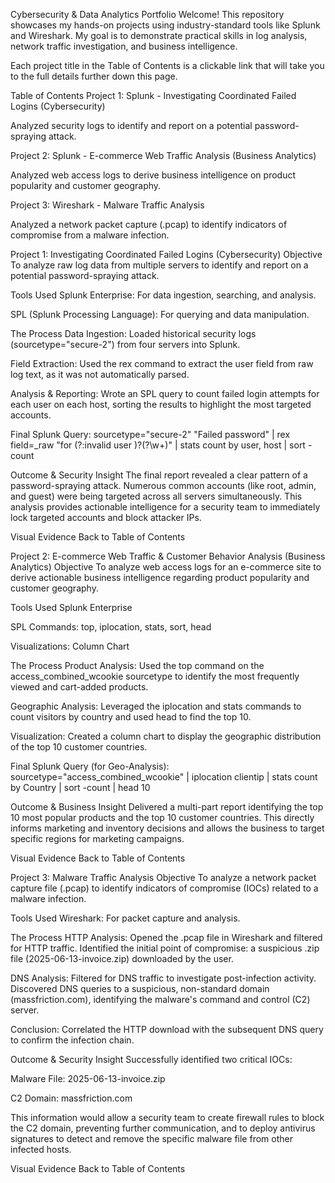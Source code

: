 Cybersecurity & Data Analytics Portfolio
Welcome! This repository showcases my hands-on projects using industry-standard tools like Splunk and Wireshark. My goal is to demonstrate practical skills in log analysis, network traffic investigation, and business intelligence.

Each project title in the Table of Contents is a clickable link that will take you to the full details further down this page.

Table of Contents
Project 1: Splunk - Investigating Coordinated Failed Logins (Cybersecurity)

Analyzed security logs to identify and report on a potential password-spraying attack.

Project 2: Splunk - E-commerce Web Traffic Analysis (Business Analytics)

Analyzed web access logs to derive business intelligence on product popularity and customer geography.

Project 3: Wireshark - Malware Traffic Analysis

Analyzed a network packet capture (.pcap) to identify indicators of compromise from a malware infection.

Project 1: Investigating Coordinated Failed Logins (Cybersecurity)
Objective
To analyze raw log data from multiple servers to identify and report on a potential password-spraying attack.

Tools Used
Splunk Enterprise: For data ingestion, searching, and analysis.

SPL (Splunk Processing Language): For querying and data manipulation.

The Process
Data Ingestion: Loaded historical security logs (sourcetype="secure-2") from four servers into Splunk.

Field Extraction: Used the rex command to extract the user field from raw log text, as it was not automatically parsed.

Analysis & Reporting: Wrote an SPL query to count failed login attempts for each user on each host, sorting the results to highlight the most targeted accounts.

Final Splunk Query:
sourcetype="secure-2" "Failed password"
| rex field=_raw "for (?:invalid user )?(?<user>\w+)"
| stats count by user, host
| sort -count

Outcome & Security Insight
The final report revealed a clear pattern of a password-spraying attack. Numerous common accounts (like root, admin, and guest) were being targeted across all servers simultaneously. This analysis provides actionable intelligence for a security team to immediately lock targeted accounts and block attacker IPs.

Visual Evidence
Back to Table of Contents

Project 2: E-commerce Web Traffic & Customer Behavior Analysis (Business Analytics)
Objective
To analyze web access logs for an e-commerce site to derive actionable business intelligence regarding product popularity and customer geography.

Tools Used
Splunk Enterprise

SPL Commands: top, iplocation, stats, sort, head

Visualizations: Column Chart

The Process
Product Analysis: Used the top command on the access_combined_wcookie sourcetype to identify the most frequently viewed and cart-added products.

Geographic Analysis: Leveraged the iplocation and stats commands to count visitors by country and used head to find the top 10.

Visualization: Created a column chart to display the geographic distribution of the top 10 customer countries.

Final Splunk Query (for Geo-Analysis):
sourcetype="access_combined_wcookie"
| iplocation clientip
| stats count by Country
| sort -count
| head 10

Outcome & Business Insight
Delivered a multi-part report identifying the top 10 most popular products and the top 10 customer countries. This directly informs marketing and inventory decisions and allows the business to target specific regions for marketing campaigns.

Visual Evidence
Back to Table of Contents

Project 3: Malware Traffic Analysis
Objective
To analyze a network packet capture file (.pcap) to identify indicators of compromise (IOCs) related to a malware infection.

Tools Used
Wireshark: For packet capture and analysis.

The Process
HTTP Analysis: Opened the .pcap file in Wireshark and filtered for HTTP traffic. Identified the initial point of compromise: a suspicious .zip file (2025-06-13-invoice.zip) downloaded by the user.

DNS Analysis: Filtered for DNS traffic to investigate post-infection activity. Discovered DNS queries to a suspicious, non-standard domain (massfriction.com), identifying the malware's command and control (C2) server.

Conclusion: Correlated the HTTP download with the subsequent DNS query to confirm the infection chain.

Outcome & Security Insight
Successfully identified two critical IOCs:

Malware File: 2025-06-13-invoice.zip

C2 Domain: massfriction.com

This information would allow a security team to create firewall rules to block the C2 domain, preventing further communication, and to deploy antivirus signatures to detect and remove the specific malware file from other infected hosts.

Visual Evidence
Back to Table of Contents
